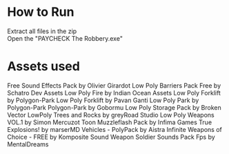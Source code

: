 # How to Run
Extract all files in the zip<br />
Open the "PAYCHECK The Robbery.exe"

# Assets used
Free Sound Effects Pack by Olivier Girardot
Low Poly Barriers Pack Free by Schatro Dev Assets
Low Poly Fire by Indian Ocean Assets
Low Poly Forklift by Polygon-Park
Low Poly Forklift by Pavan Ganti
Low Poly Park by Polygon-Park
Polygon-Park by Gobormu
Low Poly Storage Pack by Broken Vector
LowPoly Trees and Rocks by greyRoad Studio
Low Poly Weapons VOL.1 by Simon Mercuzot
Toon Muzzleflash Pack by Infima Games
True Explosions! by marserMD
Vehicles - PolyPack by Aistra Infinite
Weapons of Choice - FREE by Komposite Sound
Weapon Soldier Sounds Pack Fps by MentalDreams
